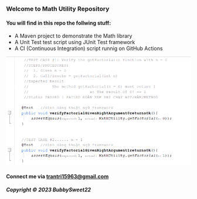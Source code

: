### Welcome to Math Utility Repository
#### You will find in this repo the follwing stuff:

* A Maven project to demonstrate the Math library
* A Unit Test test script using JUnit Test framework
* A CI (Continuous Integration) script runnig on GitHub Actions

![Test script with JUnit](https://github.com/BubbySweet22/math-util-mvn/blob/main/screenshots/test-script%20with%20junit.png)

#### Connect me via trantri15963@gmail.com
##### Copyright &#169; 2023 BubbySweet22